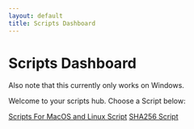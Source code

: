 ```yaml
---
layout: default
title: Scripts Dashboard
---
```


<link rel="stylesheet" href="/Scripts/Scripts.css">

#  Scripts Dashboard

Also note that this currently only works on Windows. 

Welcome to your scripts hub. Choose a Script below:

<div class="scrip-buttons">
  <a href="/Scripts/Scripts-for-linux&macos/.
class="tools-button">Scripts For MacOS and Linux Script</a>
  <a href="/Scripts/SHA256.bat" class="tools-button">SHA256 Script</a>
</div>

